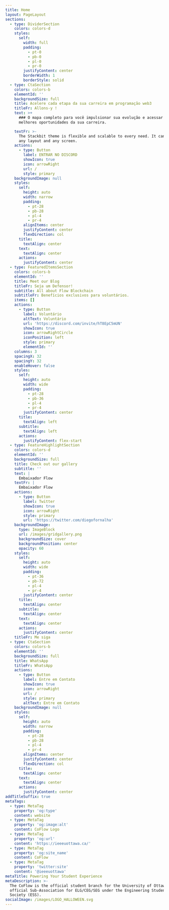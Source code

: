 ```yaml
---
title: Home
layout: PageLayout
sections:
  - type: DividerSection
    colors: colors-d
    styles:
      self:
        width: full
        padding:
          - pt-0
          - pb-0
          - pl-0
          - pr-0
        justifyContent: center
        borderWidth: 1
        borderStyle: solid
  - type: CtaSection
    colors: colors-b
    elementId: ''
    backgroundSize: full
    title: Acelere cada etapa da sua carreira em programação web3
    titleFr: Allons-y !
    text: >+
      ### O mapa completo para você impulsionar sua evolução e acessar as
      melhores oportunidades da sua carreira.

    textFr: >-
      The Stackbit theme is flexible and scalable to every need. It can manage
      any layout and any screen.
    actions:
      - type: Button
        label: ENTRAR NO DISCORD
        showIcon: true
        icon: arrowRight
        url: /
        style: primary
    backgroundImage: null
    styles:
      self:
        height: auto
        width: narrow
        padding:
          - pt-28
          - pb-28
          - pl-4
          - pr-4
        alignItems: center
        justifyContent: center
        flexDirection: col
      title:
        textAlign: center
      text:
        textAlign: center
      actions:
        justifyContent: center
  - type: FeaturedItemsSection
    colors: colors-b
    elementId: ''
    title: Meet our Blog
    titleFr: Seja um Defensor!
    subtitle: All about Flow Blockchain
    subtitleFr: Benefícios exclusivos para voluntários.
    items: []
    actions:
      - type: Button
        label: Voluntário
        altText: Voluntário
        url: 'https://discord.com/invite/hT8EpC5mUN'
        showIcon: true
        icon: arrowRightCircle
        iconPosition: left
        style: primary
        elementId: ''
    columns: 3
    spacingX: 32
    spacingY: 32
    enableHover: false
    styles:
      self:
        height: auto
        width: wide
        padding:
          - pt-28
          - pb-36
          - pl-4
          - pr-4
        justifyContent: center
      title:
        textAlign: left
      subtitle:
        textAlign: left
      actions:
        justifyContent: flex-start
  - type: FeatureHighlightSection
    colors: colors-d
    elementId: ''
    backgroundSize: full
    title: Check out our gallery
    subtitle: ''
    text: |
      Embaixador Flow
    textFr: |
      Embaixador Flow
    actions:
      - type: Button
        label: Twitter
        showIcon: true
        icon: arrowRight
        style: primary
        url: 'https://twitter.com/diegofornalha'
    backgroundImage:
      type: ImageBlock
      url: /images/gridgallery.png
      backgroundSize: cover
      backgroundPosition: center
      opacity: 60
    styles:
      self:
        height: auto
        width: wide
        padding:
          - pt-36
          - pb-72
          - pl-4
          - pr-4
        justifyContent: center
      title:
        textAlign: center
      subtitle:
        textAlign: center
      text:
        textAlign: center
      actions:
        justifyContent: center
    titleFr: Me siga
  - type: CtaSection
    colors: colors-b
    elementId: ''
    backgroundSize: full
    title: WhatsApp
    titleFr: WhatsApp
    actions:
      - type: Button
        label: Entre em Contato
        showIcon: true
        icon: arrowRight
        url: /
        style: primary
        altText: Entre em Contato
    backgroundImage: null
    styles:
      self:
        height: auto
        width: narrow
        padding:
          - pt-28
          - pb-28
          - pl-4
          - pr-4
        alignItems: center
        justifyContent: center
        flexDirection: col
      title:
        textAlign: center
      text:
        textAlign: center
      actions:
        justifyContent: center
addTitleSuffix: true
metaTags:
  - type: MetaTag
    property: 'og:type'
    content: website
  - type: MetaTag
    property: 'og:image:alt'
    content: CoFlow Logo
  - type: MetaTag
    property: 'og:url'
    content: 'https://ieeeuottawa.ca/'
  - type: MetaTag
    property: 'og:site_name'
    content: CoFlow
  - type: MetaTag
    property: 'twitter:site'
    content: '@ieeeuottawa'
metaTitle: Powering Your Student Experience
metaDescription: >-
  The CoFlow is the official student branch for the University of Ottawa and the
  official Sub-Association for ELG/CEG/SEG under the Engineering Students
  Society (ESS).
socialImage: /images/LOGO_HALLOWEEN.svg
---
```

